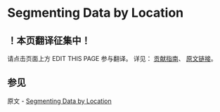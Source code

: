 # Segmenting Data by Location

## ！本页翻译征集中！

请点击页面上方 EDIT THIS PAGE 参与翻译。
详见：
[贡献指南]( https://github.com/JinMuInfo/MongoDB-Manual-zh/blob/master/CONTRIBUTING.md )、
[原文链接](  https://docs.mongodb.com/manual/tutorial/sharding-segmenting-data-by-location/  )。

## 参见

原文 - [Segmenting Data by Location]( https://docs.mongodb.com/manual/tutorial/sharding-segmenting-data-by-location/ )

